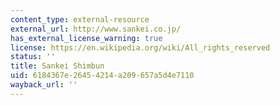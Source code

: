 ```yaml
---
content_type: external-resource
external_url: http://www.sankei.co.jp/
has_external_license_warning: true
license: https://en.wikipedia.org/wiki/All_rights_reserved
status: ''
title: Sankei Shimbun
uid: 6184367e-2645-4214-a209-657a5d4e7110
wayback_url: ''
---
```

